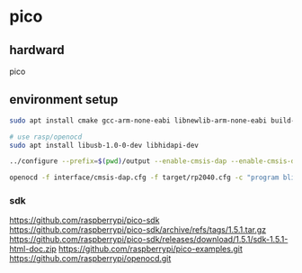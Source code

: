 # pico

## hardward

pico

## environment setup

```bash
sudo apt install cmake gcc-arm-none-eabi libnewlib-arm-none-eabi build-essential libstdc++-arm-none-eabi-newlib

# use rasp/openocd
sudo apt install libusb-1.0-0-dev libhidapi-dev

../configure --prefix=$(pwd)/output --enable-cmsis-dap --enable-cmsis-dap-v2

openocd -f interface/cmsis-dap.cfg -f target/rp2040.cfg -c "program blink/blink.elf"
```

### sdk

https://github.com/raspberrypi/pico-sdk
https://github.com/raspberrypi/pico-sdk/archive/refs/tags/1.5.1.tar.gz
https://github.com/raspberrypi/pico-sdk/releases/download/1.5.1/sdk-1.5.1-html-doc.zip
https://github.com/raspberrypi/pico-examples.git
https://github.com/raspberrypi/openocd.git

### 

